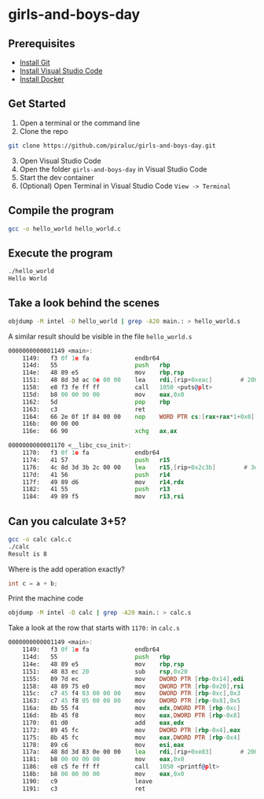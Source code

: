 # girls-and-boys-day

## Prerequisites

-	[Install Git](https://github.com/git-guides/install-git)
-	[Install Visual Studio Code](https://code.visualstudio.com/download)
-	[Install Docker](https://docs.docker.com/get-docker/)

## Get Started
1. Open a terminal or the command line
2. Clone the repo

```bash
git clone https://github.com/piraluc/girls-and-boys-day.git
```
3. Open Visual Studio Code
4. Open the folder `girls-and-boys-day` in Visual Studio Code
5. Start the dev container
6. (Optional) Open Terminal in Visual Studio Code `View -> Terminal`

## Compile the program
```bash
gcc -o hello_world hello_world.c
```
## Execute the program
```bash
./hello_world
Hello World
```
## Take a look behind the scenes
```bash
objdump -M intel -D hello_world | grep -A20 main.: > hello_world.s
```

A similar result should be visible in the file `hello_world.s`
```asm
0000000000001149 <main>:
    1149:	f3 0f 1e fa          	endbr64 
    114d:	55                   	push   rbp
    114e:	48 89 e5             	mov    rbp,rsp
    1151:	48 8d 3d ac 0e 00 00 	lea    rdi,[rip+0xeac]        # 2004 <_IO_stdin_used+0x4>
    1158:	e8 f3 fe ff ff       	call   1050 <puts@plt>
    115d:	b8 00 00 00 00       	mov    eax,0x0
    1162:	5d                   	pop    rbp
    1163:	c3                   	ret    
    1164:	66 2e 0f 1f 84 00 00 	nop    WORD PTR cs:[rax+rax*1+0x0]
    116b:	00 00 00 
    116e:	66 90                	xchg   ax,ax

0000000000001170 <__libc_csu_init>:
    1170:	f3 0f 1e fa          	endbr64 
    1174:	41 57                	push   r15
    1176:	4c 8d 3d 3b 2c 00 00 	lea    r15,[rip+0x2c3b]        # 3db8 <__frame_dummy_init_array_entry>
    117d:	41 56                	push   r14
    117f:	49 89 d6             	mov    r14,rdx
    1182:	41 55                	push   r13
    1184:	49 89 f5             	mov    r13,rsi
```

## Can you calculate 3+5?
```bash
gcc -o calc calc.c
./calc
Result is 8
```
Where is the add operation exactly?
```C
int c = a + b;
```
Print the machine code

```bash
objdump -M intel -D calc | grep -A20 main.: > calc.s
```

Take a look at the row that starts with `1170:` in `calc.s`

```asm
0000000000001149 <main>:
    1149:	f3 0f 1e fa          	endbr64 
    114d:	55                   	push   rbp
    114e:	48 89 e5             	mov    rbp,rsp
    1151:	48 83 ec 20          	sub    rsp,0x20
    1155:	89 7d ec             	mov    DWORD PTR [rbp-0x14],edi
    1158:	48 89 75 e0          	mov    QWORD PTR [rbp-0x20],rsi
    115c:	c7 45 f4 03 00 00 00 	mov    DWORD PTR [rbp-0xc],0x3
    1163:	c7 45 f8 05 00 00 00 	mov    DWORD PTR [rbp-0x8],0x5
    116a:	8b 55 f4             	mov    edx,DWORD PTR [rbp-0xc]
    116d:	8b 45 f8             	mov    eax,DWORD PTR [rbp-0x8]
    1170:	01 d0                	add    eax,edx
    1172:	89 45 fc             	mov    DWORD PTR [rbp-0x4],eax
    1175:	8b 45 fc             	mov    eax,DWORD PTR [rbp-0x4]
    1178:	89 c6                	mov    esi,eax
    117a:	48 8d 3d 83 0e 00 00 	lea    rdi,[rip+0xe83]        # 2004 <_IO_stdin_used+0x4>
    1181:	b8 00 00 00 00       	mov    eax,0x0
    1186:	e8 c5 fe ff ff       	call   1050 <printf@plt>
    118b:	b8 00 00 00 00       	mov    eax,0x0
    1190:	c9                   	leave  
    1191:	c3                   	ret    

```
